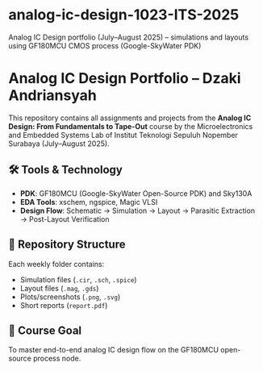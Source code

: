 # analog-ic-design-1023-ITS-2025
Analog IC Design portfolio (July–August 2025) – simulations and layouts using GF180MCU CMOS process (Google-SkyWater PDK)

# Analog IC Design Portfolio – Dzaki Andriansyah
This repository contains all assignments and projects from the **Analog IC Design: From Fundamentals to Tape-Out** course by the Microelectronics and Embedded Systems Lab of Institut Teknologi Sepuluh Nopember Surabaya (July–August 2025).  

## 🛠️ Tools & Technology
- **PDK**: GF180MCU (Google-SkyWater Open-Source PDK) and Sky130A
- **EDA Tools**: xschem, ngspice, Magic VLSI
- **Design Flow**: Schematic → Simulation → Layout → Parasitic Extraction → Post-Layout Verification

## 📁 Repository Structure
Each weekly folder contains:
- Simulation files (`.cir`, `.sch`, `.spice`)
- Layout files (`.mag`, `.gds`)
- Plots/screenshots (`.png`, `.svg`)
- Short reports (`report.pdf`)

## 🎯 Course Goal
To master end-to-end analog IC design flow on the GF180MCU open-source process node.
